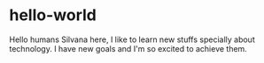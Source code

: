 # hello-world
Hello humans
    Silvana  here, I like to learn new stuffs specially about technology. I have new goals and I'm so excited to achieve them.
